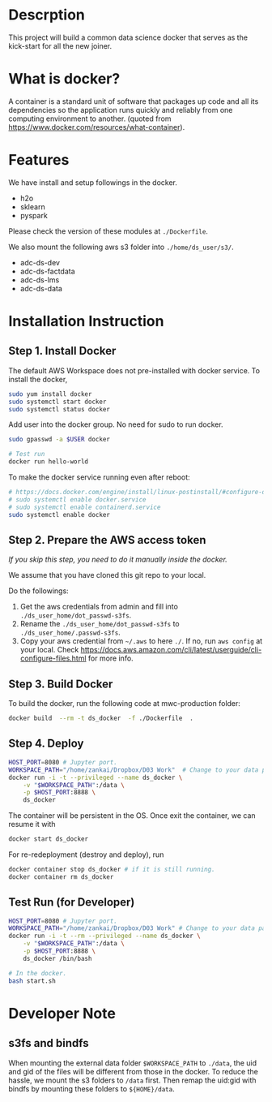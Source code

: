 # Descrption
This project will build a common data science docker that serves as the kick-start for all the new joiner.


# What is docker?
A container is a standard unit of software that packages up code and all its dependencies so the application runs quickly and reliably from one computing environment to another. (quoted from https://www.docker.com/resources/what-container).

# Features
We have install and setup followings in the docker.
- h2o
- sklearn
- pyspark

Please check the version of these modules at `./Dockerfile`.

We also mount the following aws s3 folder into `./home/ds_user/s3/`.
- adc-ds-dev
- adc-ds-factdata
- adc-ds-lms
- adc-ds-data


# Installation Instruction

## Step 1. Install Docker
The default AWS Workspace does not pre-installed with docker service. To install the docker,
```bash
sudo yum install docker
sudo systemctl start docker
sudo systemctl status docker
```

Add user into the docker group. No need for sudo to run docker.
```bash
sudo gpasswd -a $USER docker

# Test run
docker run hello-world
```

To make the docker service running even after reboot:
```bash
# https://docs.docker.com/engine/install/linux-postinstall/#configure-docker-to-start-on-boot
# sudo systemctl enable docker.service
# sudo systemctl enable containerd.service
sudo systemctl enable docker
```

## Step 2. Prepare the AWS access token
*If you skip this step, you need to do it manually inside the docker.*

We assume that you have cloned this git repo to your local. 

Do the followings:
1. Get the aws credentials from admin and fill into `./ds_user_home/dot_passwd-s3fs`.
2. Rename the `./ds_user_home/dot_passwd-s3fs` to `./ds_user_home/.passwd-s3fs`.
3. Copy your aws credential from `~/.aws` to here `./`. If no, run `aws config` at your local. Check https://docs.aws.amazon.com/cli/latest/userguide/cli-configure-files.html for more info.

## Step 3. Build Docker
To build the docker, run the following code at mwc-production folder:
```bash
docker build  --rm -t ds_docker  -f ./Dockerfile  .
``` 

## Step 4. Deploy
```bash
HOST_PORT=8080 # Jupyter port.
WORKSPACE_PATH="/home/zankai/Dropbox/D03 Work"  # Change to your data path.
docker run -i -t --privileged --name ds_docker \
    -v "$WORKSPACE_PATH":/data \
    -p $HOST_PORT:8888 \
    ds_docker 
```
The container will be persistent in the OS. Once exit the container, we can resume it with 
```bash
docker start ds_docker
```

For re-redeployment (destroy and deploy), run
```bash
docker container stop ds_docker # if it is still running.
docker container rm ds_docker
```

## Test Run (for Developer)
```bash
HOST_PORT=8080 # Jupyter port.
WORKSPACE_PATH="/home/zankai/Dropbox/D03 Work" # Change to your data path.
docker run -i -t --rm --privileged --name ds_docker \
    -v "$WORKSPACE_PATH":/data \
    -p $HOST_PORT:8888 \
    ds_docker /bin/bash

# In the docker.
bash start.sh
```

# Developer Note
## s3fs and bindfs
When mounting the external data folder `$WORKSPACE_PATH` to `./data`, the uid and gid of the files will be different from those in the docker. To reduce the hassle, we mount the s3 folders to `/data` first. Then remap the uid:gid with bindfs by mounting these folders to `${HOME}/data`. 